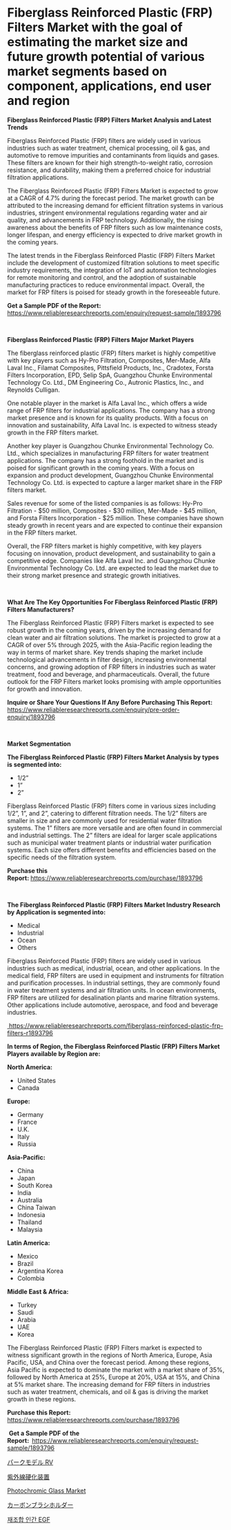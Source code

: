 <p><h1>Fiberglass Reinforced Plastic (FRP) Filters Market with the goal of estimating the market size and future growth potential of various market segments based on component, applications, end user and region</h1></p><p><strong>Fiberglass Reinforced Plastic (FRP) Filters Market Analysis and Latest Trends</strong></p>
<p><p>Fiberglass Reinforced Plastic (FRP) filters are widely used in various industries such as water treatment, chemical processing, oil & gas, and automotive to remove impurities and contaminants from liquids and gases. These filters are known for their high strength-to-weight ratio, corrosion resistance, and durability, making them a preferred choice for industrial filtration applications.</p><p>The Fiberglass Reinforced Plastic (FRP) Filters Market is expected to grow at a CAGR of 4.7% during the forecast period. The market growth can be attributed to the increasing demand for efficient filtration systems in various industries, stringent environmental regulations regarding water and air quality, and advancements in FRP technology. Additionally, the rising awareness about the benefits of FRP filters such as low maintenance costs, longer lifespan, and energy efficiency is expected to drive market growth in the coming years.</p><p>The latest trends in the Fiberglass Reinforced Plastic (FRP) Filters Market include the development of customized filtration solutions to meet specific industry requirements, the integration of IoT and automation technologies for remote monitoring and control, and the adoption of sustainable manufacturing practices to reduce environmental impact. Overall, the market for FRP filters is poised for steady growth in the foreseeable future.</p></p>
<p><strong>Get a Sample PDF of the Report:&nbsp;</strong> <a href="https://www.reliableresearchreports.com/enquiry/request-sample/1893796">https://www.reliableresearchreports.com/enquiry/request-sample/1893796</a></p>
<p>&nbsp;</p>
<p><strong>Fiberglass Reinforced Plastic (FRP) Filters Major Market Players</strong></p>
<p><p>The fiberglass reinforced plastic (FRP) filters market is highly competitive with key players such as Hy-Pro Filtration, Composites, Mer-Made, Alfa Laval Inc., Filamat Composites, Pittsfield Products, Inc., Cradotex, Forsta Filters Incorporation, EPD, Selip SpA, Guangzhou Chunke Environmental Technology Co. Ltd., DM Engineering Co., Autronic Plastics, Inc., and Reynolds Culligan.</p><p>One notable player in the market is Alfa Laval Inc., which offers a wide range of FRP filters for industrial applications. The company has a strong market presence and is known for its quality products. With a focus on innovation and sustainability, Alfa Laval Inc. is expected to witness steady growth in the FRP filters market.</p><p>Another key player is Guangzhou Chunke Environmental Technology Co. Ltd., which specializes in manufacturing FRP filters for water treatment applications. The company has a strong foothold in the market and is poised for significant growth in the coming years. With a focus on expansion and product development, Guangzhou Chunke Environmental Technology Co. Ltd. is expected to capture a larger market share in the FRP filters market.</p><p>Sales revenue for some of the listed companies is as follows: Hy-Pro Filtration - $50 million, Composites - $30 million, Mer-Made - $45 million, and Forsta Filters Incorporation - $25 million. These companies have shown steady growth in recent years and are expected to continue their expansion in the FRP filters market.</p><p>Overall, the FRP filters market is highly competitive, with key players focusing on innovation, product development, and sustainability to gain a competitive edge. Companies like Alfa Laval Inc. and Guangzhou Chunke Environmental Technology Co. Ltd. are expected to lead the market due to their strong market presence and strategic growth initiatives.</p></p>
<p>&nbsp;</p>
<p><strong>What Are The Key Opportunities For Fiberglass Reinforced Plastic (FRP) Filters Manufacturers?</strong></p>
<p><p>The Fiberglass Reinforced Plastic (FRP) Filters market is expected to see robust growth in the coming years, driven by the increasing demand for clean water and air filtration solutions. The market is projected to grow at a CAGR of over 5% through 2025, with the Asia-Pacific region leading the way in terms of market share. Key trends shaping the market include technological advancements in filter design, increasing environmental concerns, and growing adoption of FRP filters in industries such as water treatment, food and beverage, and pharmaceuticals. Overall, the future outlook for the FRP Filters market looks promising with ample opportunities for growth and innovation.</p></p>
<p><strong>Inquire or Share Your Questions If Any Before Purchasing This Report:</strong> <a href="https://www.reliableresearchreports.com/enquiry/pre-order-enquiry/1893796">https://www.reliableresearchreports.com/enquiry/pre-order-enquiry/1893796</a></p>
<p>&nbsp;</p>
<p><strong>Market Segmentation</strong></p>
<p><strong>The Fiberglass Reinforced Plastic (FRP) Filters Market Analysis by types is segmented into:</strong></p>
<p><ul><li>1/2”</li><li>1”</li><li>2”</li></ul></p>
<p><p>Fiberglass Reinforced Plastic (FRP) filters come in various sizes including 1/2”, 1”, and 2”, catering to different filtration needs. The 1/2” filters are smaller in size and are commonly used for residential water filtration systems. The 1” filters are more versatile and are often found in commercial and industrial settings. The 2” filters are ideal for larger scale applications such as municipal water treatment plants or industrial water purification systems. Each size offers different benefits and efficiencies based on the specific needs of the filtration system.</p></p>
<p><strong>Purchase this Report:&nbsp;</strong><a href="https://www.reliableresearchreports.com/purchase/1893796">https://www.reliableresearchreports.com/purchase/1893796</a></p>
<p>&nbsp;</p>
<p><strong>The Fiberglass Reinforced Plastic (FRP) Filters Market Industry Research by Application is segmented into:</strong></p>
<p><ul><li>Medical</li><li>Industrial</li><li>Ocean</li><li>Others</li></ul></p>
<p><p>Fiberglass Reinforced Plastic (FRP) filters are widely used in various industries such as medical, industrial, ocean, and other applications. In the medical field, FRP filters are used in equipment and instruments for filtration and purification processes. In industrial settings, they are commonly found in water treatment systems and air filtration units. In ocean environments, FRP filters are utilized for desalination plants and marine filtration systems. Other applications include automotive, aerospace, and food and beverage industries.</p></p>
<p><a href="https://www.reliableresearchreports.com/fiberglass-reinforced-plastic-frp-filters-r1893796">&nbsp;https://www.reliableresearchreports.com/fiberglass-reinforced-plastic-frp-filters-r1893796</a></p>
<p><strong>In terms of Region, the Fiberglass Reinforced Plastic (FRP) Filters Market Players available by Region are:</strong></p>
<p>
    <p> <strong> North America: </strong>
        <ul>
            <li>United States</li>
            <li>Canada</li>
        </ul>
        </p> 
    <p> <strong> Europe: </strong>
        <ul>
            <li>Germany</li>
            <li>France</li>
            <li>U.K.</li>
            <li>Italy</li>
            <li>Russia</li>
        </ul>
        </p> 
    <p> <strong> Asia-Pacific: </strong>
        <ul>
            <li>China</li>
            <li>Japan</li>
            <li>South Korea</li>
            <li>India</li>
            <li>Australia</li>
            <li>China Taiwan</li>
            <li>Indonesia</li>
            <li>Thailand</li>
            <li>Malaysia</li>
        </ul>
        </p> 
    <p> <strong> Latin America: </strong>
        <ul>
            <li>Mexico</li>
            <li>Brazil</li>
            <li>Argentina Korea</li>
            <li>Colombia</li>
        </ul>
        </p> 
    <p> <strong> Middle East & Africa: </strong>
        <ul>
            <li>Turkey</li>
            <li>Saudi</li>
            <li>Arabia</li>
            <li>UAE</li>
            <li>Korea</li>
        </ul>
    </p>
    </p>
<p><p>The Fiberglass Reinforced Plastic (FRP) Filters market is expected to witness significant growth in the regions of North America, Europe, Asia Pacific, USA, and China over the forecast period. Among these regions, Asia Pacific is expected to dominate the market with a market share of 35%, followed by North America at 25%, Europe at 20%, USA at 15%, and China at 5% market share. The increasing demand for FRP filters in industries such as water treatment, chemicals, and oil & gas is driving the market growth in these regions.</p></p>
<p><strong>Purchase this Report: </strong><a href="https://www.reliableresearchreports.com/purchase/1893796">https://www.reliableresearchreports.com/purchase/1893796</a></p>
<p>&nbsp;<strong>Get a Sample PDF of the Report:&nbsp;&nbsp;</strong><a href="https://www.reliableresearchreports.com/enquiry/request-sample/1893796">https://www.reliableresearchreports.com/enquiry/request-sample/1893796</a></p>
<p><strong></strong></p>
<p><p><a href="https://medium.com/@munroco657/%E3%83%91%E3%83%BC%E3%82%AF%E3%83%A2%E3%83%87%E3%83%ABrv%E5%B8%82%E5%A0%B4%E3%81%AF-%E5%B8%82%E5%A0%B4%E3%82%B7%E3%82%A7%E3%82%A2-%E5%B8%82%E5%A0%B4%E3%83%88%E3%83%AC%E3%83%B3%E3%83%89-%E3%81%8A%E3%82%88%E3%81%B3%E5%B8%82%E5%A0%B4%E6%88%90%E9%95%B7%E3%81%AB%E9%96%A2%E3%81%99%E3%82%8B%E6%83%85%E5%A0%B1%E3%82%92%E6%8F%90%E4%BE%9B%E3%81%97%E3%81%BE%E3%81%99-36e365480171">パークモデル RV</a></p><p><a href="https://medium.com/@chloekessler01/next-sentence-translated-into-japanese-uv%E5%85%89%E7%A1%AC%E5%8C%96%E8%A3%85%E7%BD%AE%E5%B8%82%E5%A0%B4%E3%81%AE%E6%B4%9E%E5%AF%9F-%E5%B8%82%E5%A0%B4%E5%8B%95%E5%90%91-%E6%88%90%E9%95%B7-2024%E5%B9%B4%E3%81%8B%E3%82%892031%E5%B9%B4%E3%81%BE%E3%81%A7%E3%81%AE%E4%BA%88%E6%B8%AC-3a471dd67751">紫外線硬化装置</a></p><p><a href="https://issuu.com/reportprime-2/docs/photochromic-glass-market-size-2030.pptx">Photochromic Glass Market</a></p><p><a href="https://github.com/nxboeu02965442/Market-Research-Report-List-1/blob/main/424235344622.md">カーボンブラシホルダー</a></p><p><a href="https://medium.com/@joananitzsche/%EC%9E%AC%EC%A1%B0%ED%95%A9-%EC%9D%B8%EA%B0%84-egf-%EC%8B%9C%EC%9E%A5%EC%9D%80-%EC%8B%9C%EC%9E%A5-%EC%A0%90%EC%9C%A0%EC%9C%A8-%ED%81%AC%EA%B8%B0-%EB%B0%8F-2031%EB%85%84%EA%B9%8C%EC%A7%80-%EC%98%88%EC%83%81%EB%90%9C-%EC%98%88%EC%B8%A1%EC%97%90-%EC%B4%88%EC%A0%90%EC%9D%84-%EB%A7%9E%EC%B6%A5%EB%8B%88%EB%8B%A4-06009f23daae">재조합 인간 EGF</a></p></p>